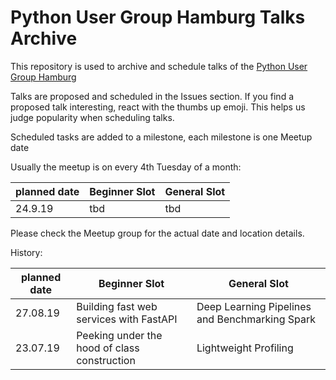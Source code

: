 # Python User Group Hamburg Talks Archive

This repository is used to archive and schedule talks of the [Python User Group Hamburg](https://www.meetup.com/Python-User-Group-Hamburg/)

Talks are proposed and scheduled in the Issues section. If you find a proposed talk interesting, react with the thumbs up emoji. This helps us judge popularity when scheduling talks.

Scheduled tasks are added to a milestone, each milestone is one Meetup date

Usually the meetup is on every 4th Tuesday of a month:

| planned date | Beginner Slot | General Slot |
|--------------|---------------|--------------|
|24.9.19|tbd|tbd|

Please check the Meetup group for the actual date and location details.

History:

| planned date | Beginner Slot | General Slot |
|--------------|---------------|--------------|
|27.08.19      | Building fast web services with FastAPI | Deep Learning Pipelines and Benchmarking Spark |
|23.07.19      |Peeking under the hood of class construction | Lightweight Profiling  |
